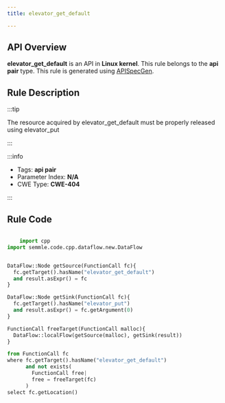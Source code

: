 ```yaml
---
title: elevator_get_default

---
```



## API Overview
**elevator_get_default** is an API in **Linux kernel**. This rule belongs to the **api pair** type. This rule is generated using [APISpecGen](../../tools/APISpecGen).
## Rule Description

:::tip

The resource acquired by elevator_get_default must be properly released using elevator_put

:::

:::info

- Tags: **api pair**
- Parameter Index: **N/A**
- CWE Type: **CWE-404**

:::

## Rule Code
```python

    import cpp
import semmle.code.cpp.dataflow.new.DataFlow


DataFlow::Node getSource(FunctionCall fc){
  fc.getTarget().hasName("elevator_get_default")
  and result.asExpr() = fc
}

DataFlow::Node getSink(FunctionCall fc){
  fc.getTarget().hasName("elevator_put")
  and result.asExpr() = fc.getArgument(0)
}

FunctionCall freeTarget(FunctionCall malloc){
  DataFlow::localFlow(getSource(malloc), getSink(result))
}

from FunctionCall fc
where fc.getTarget().hasName("elevator_get_default")
      and not exists(
        FunctionCall free| 
        free = freeTarget(fc)
      )
select fc.getLocation()

    
```